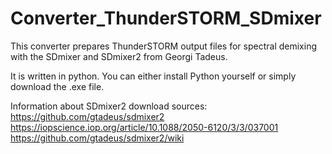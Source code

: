 # Converter_ThunderSTORM_SDmixer

This converter prepares ThunderSTORM output files for spectral demixing with the SDmixer and SDmixer2 from Georgi Tadeus.


It is written in python. You can either install Python yourself or simply download the .exe file. 

Information about SDmixer2 download sources:
https://github.com/gtadeus/sdmixer2
https://iopscience.iop.org/article/10.1088/2050-6120/3/3/037001
https://github.com/gtadeus/sdmixer2/wiki
